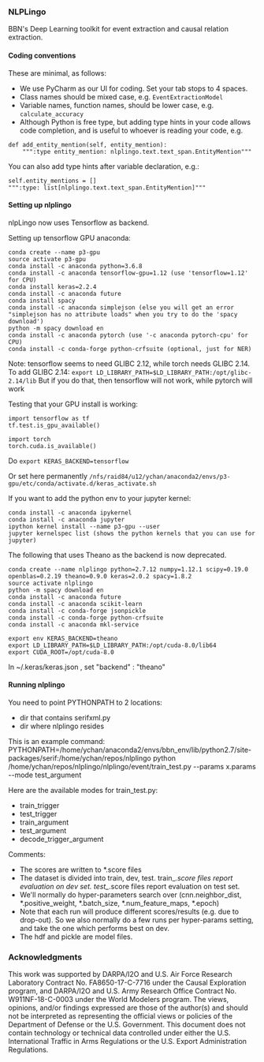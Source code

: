 ### NLPLingo

BBN's Deep Learning toolkit for event extraction and causal relation extraction.

#### Coding conventions

These are minimal, as follows:
* We use PyCharm as our UI for coding. Set your tab stops to 4 spaces.
* Class names should be mixed case, e.g. ```EventExtractionModel```
* Variable names, function names, should be lower case, e.g. ```calculate_accuracy```
* Although Python is free type, but adding type hints in your code allows code completion, and is useful to whoever is reading your code, e.g.

```
def add_entity_mention(self, entity_mention):
    """:type entity_mention: nlplingo.text.text_span.EntityMention"""
```

You can also add type hints after variable declaration, e.g.:
```
self.entity_mentions = []
""":type: list[nlplingo.text.text_span.EntityMention]"""
```

#### Setting up nlplingo

nlpLingo now uses Tensorflow as backend.

Setting up tensorflow GPU anaconda:
```
conda create --name p3-gpu
source activate p3-gpu
conda install -c anaconda python=3.6.8
conda install -c anaconda tensorflow-gpu=1.12 (use 'tensorflow=1.12' for CPU)
conda install keras=2.2.4
conda install -c anaconda future
conda install spacy
conda install -c anaconda simplejson (else you will get an error "simplejson has no attribute loads" when you try to do the 'spacy download')
python -m spacy download en
conda install -c anaconda pytorch (use '-c anaconda pytorch-cpu' for CPU)
conda install -c conda-forge python-crfsuite (optional, just for NER)
```

Note: tensorflow seems to need GLIBC 2.12, while torch needs GLIBC 2.14. To add GLIBC 2.14: `export LD_LIBRARY_PATH=$LD_LIBRARY_PATH:/opt/glibc-2.14/lib`
But if you do that, then tensorflow will not work, while pytorch will work

Testing that your GPU install is working:
```
import tensorflow as tf
tf.test.is_gpu_available()

import torch
torch.cuda.is_available()
```

Do ```export KERAS_BACKEND=tensorflow```

Or set here permanently ```/nfs/raid84/u12/ychan/anaconda2/envs/p3-gpu/etc/conda/activate.d/keras_activate.sh```

If you want to add the python env to your jupyter kernel:
```
conda install -c anaconda ipykernel
conda install -c anaconda jupyter
ipython kernel install --name p3-gpu --user
jupyter kernelspec list (shows the python kernels that you can use for jupyter)
```

The following that uses Theano as the backend is now deprecated.
```
conda create --name nlplingo python=2.7.12 numpy=1.12.1 scipy=0.19.0 openblas=0.2.19 theano=0.9.0 keras=2.0.2 spacy=1.8.2
source activate nlplingo
python -m spacy download en
conda install -c anaconda future
conda install -c anaconda scikit-learn
conda install -c conda-forge jsonpickle
conda install -c conda-forge python-crfsuite
conda install -c anaconda mkl-service

export env KERAS_BACKEND=theano
export LD_LIBRARY_PATH=$LD_LIBRARY_PATH:/opt/cuda-8.0/lib64
export CUDA_ROOT=/opt/cuda-8.0
```

In ~/.keras/keras.json , set "backend" : "theano" 


#### Running nlplingo

You need to point PYTHONPATH to 2 locations:
- dir that contains serifxml.py
- dir where nlplingo resides

This is an example command:
PYTHONPATH=/home/ychan/anaconda2/envs/bbn_env/lib/python2.7/site-packages/serif:/home/ychan/repos/nlplingo python /home/ychan/repos/nlplingo/nlplingo/event/train_test.py --params x.params --mode test_argument

Here are the available modes for train_test.py: 
- train_trigger
- test_trigger
- train_argument
- test_argument
- decode_trigger_argument

Comments:
- The scores are written to *.score files
- The dataset is divided into train, dev, test. train_*.score files report evaluation on dev set. test_*.score files report evaluation on test set.
- We'll normally do hyper-parameters search over (cnn.neighbor_dist, *.positive_weight, *.batch_size, *.num_feature_maps, *.epoch)
- Note that each run will produce different scores/results (e.g. due to drop-out). So we also normally do a few runs per hyper-params setting, and take the one which performs best on dev.
- The hdf and pickle are model files.

### Acknowledgments

This work was supported by DARPA/I2O and U.S. Air Force Research Laboratory Contract No. FA8650-17-C-7716 under the Causal Exploration program, and DARPA/I2O and U.S. Army Research Office Contract No. W911NF-18-C-0003 under the World Modelers program. The views, opinions, and/or findings expressed are those of the author(s) and should not be interpreted as representing the official views or policies of the Department of Defense or the U.S. Government. This document does not contain technology or technical data controlled under either the U.S. International Traffic in Arms Regulations or the U.S. Export Administration Regulations.

